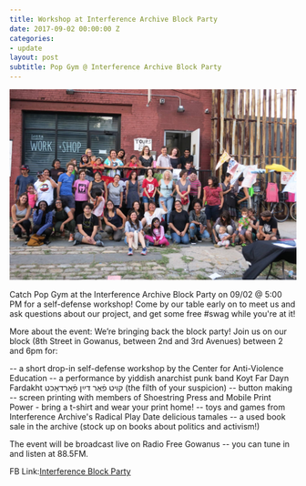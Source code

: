 ```yaml
---
title: Workshop at Interference Archive Block Party
date: 2017-09-02 00:00:00 Z
categories:
- update
layout: post
subtitle: Pop Gym @ Interference Archive Block Party
---
```


![Pop Gym at Interference Archive Block Party](/assets/interference.jpg)

Catch Pop Gym at the Interference Archive Block Party on 09/02 @ 5:00 PM for a self-defense workshop! Come by our table early on to meet us and ask questions about our project, and get some free #swag while you're at it!

More about the event:
We’re bringing back the block party! Join us on our block (8th Street in Gowanus, between 2nd and 3rd Avenues) between 2 and 6pm for:

-- a short drop-in self-defense workshop by the Center for Anti-Violence Education
-- a performance by yiddish anarchist punk band Koyt Far Dayn Fardakht קױט פֿאַר דײַן פֿאַרדאַכט (the filth of your suspicion)
-- button making
-- screen printing with members of Shoestring Press and Mobile Print Power - bring a t-shirt and wear your print home!
-- toys and games from Interference Archive's Radical Play Date
delicious tamales
-- a used book sale in the archive (stock up on books about politics and activism!)

The event will be broadcast live on Radio Free Gowanus -- you can tune in and listen at 88.5FM.

FB Link:[Interference Block Party](https://www.facebook.com/events/139143073352617/)
